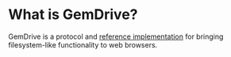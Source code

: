 # What is GemDrive?

GemDrive is a protocol and [reference implementation][0] for bringing
filesystem-like functionality to web browsers.


[0]: https://github.com/gemdrive/gemdrive-go
